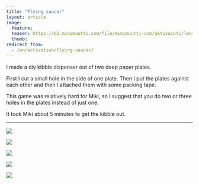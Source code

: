 ```yaml
---
title: "Flying saucer"
layout: article
image:
  feature:
  teaser: https://b2.minimuutti.com/file/minimuutti-com/aktivointi/lentava-lautanen/DS03631%20%282%29-245px.jpg
  thumb:
redirect_from:
  - /en/activation/flying-saucer/
---
```


I made a diy kibble dispenser out of two deep paper plates.

First I cut a small hole in the side of one plate. Then I put the plates against each other and then I attached them with some packing tape.

This game was relatively hard for Miki, so I suggest that you do two or three holes in the plates instead of just one.

It took Miki about 5 minutes to get the kibble out.

---

![](https://b2.minimuutti.com/file/minimuutti-com/aktivointi/lentava-lautanen/DS03632-800px.jpg)

![](https://b2.minimuutti.com/file/minimuutti-com/aktivointi/lentava-lautanen/DS03631-800px.jpg)

![](https://b2.minimuutti.com/file/minimuutti-com/aktivointi/lentava-lautanen/DS03685-800px.jpg)

![](https://b2.minimuutti.com/file/minimuutti-com/aktivointi/lentava-lautanen/DS03682-800px.jpg)

![](https://b2.minimuutti.com/file/minimuutti-com/aktivointi/lentava-lautanen/DS03617-800px.jpg)
